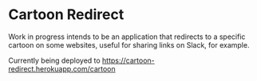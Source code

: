 # Cartoon Redirect

Work in progress intends to be an application that redirects to a specific cartoon on some websites, useful for sharing links on Slack, for example.

Currently being deployed to https://cartoon-redirect.herokuapp.com/cartoon